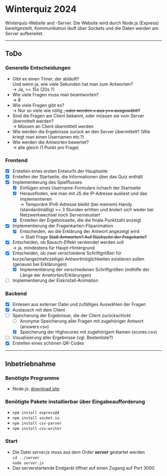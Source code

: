 # Winterquiz 2024

Winterquiz-Website and -Server.
Die Website wird durch Node.js (Express) bereitgestellt, Kommunikation läuft über Sockets und die Daten werden am Server aufbereitet.

---

## ToDo

### Generelle Entscheidungen

* Gibt es einen Timer, der abläuft?  
    Und wenn ja, wie viele Sekunden hat man zum Antworten?  
    -> Ja, >= 15s (20s ?)
* Wie viele Fragen muss man beantworten?  
    -> 8
* Wie viele Fragen gibt es?  
    -> Nur so viele wie nötig ~~, oder werden x aus y>x ausgewählt?~~
* Sind die Fragen am Client bekannt, oder müssen sie vom Server übermittelt werden?  
    -> Müssen an Client übermittelt werden
* Wie werden die Ergebnisse zurück an den Server übermittelt? (Wie kriegt man einen Usernamen etc.?)
* Wie werden die Antworten bewertet?  
    -> alle gleich (1 Punkt pro Frage)

### Frontend

* [x] Erstellen eines ersten Entwurfs der Hauptseite
* [x] Erstellen der Startseite, die Informationen über das Quiz enthält
* [x] Implementierung des Spielflusses  
  * [x] Einfügen eines Username-Formulars in/nach der Startseite
  * [x] Herausfinden, wie man mit JS die IP-Adresse ausliest und das implementieren  
    -> Temporäre IPv6-Adresse bleibt (bei meinem) Handy (standardmäßig) >= 3 Stunden erhlten und ändert sich weder bei Netzwerkwechsel noch Serverneustart
  * [x] Erstellen der Ergebnisseite, die die finale Punktzahl anzeigt
* [x] Implementierung der Fragenkarten-Flipanimation  
  * [x] Entscheiden, wo die Erklärung der Antwort angezeigt wird  
    -> Statt Frage ~~Statt Antworten? Auf Rückseite der Fragekarte?~~
* [x] Entscheiden, ob Rausch-Effekt verwendet werden soll  
    -> ja, mindestens für Haupt-Hintergrund
* [x] Entscheiden, ob zwei verschiedene Schriftgrößen für kurze/lange(mehrzeilige) Antwortmöglichkeiten existieren sollen (genauso bei Erklärungen)
  * [x] Implementierung der verschiedenen Schriftgrößen (mithilfe der Länge der Anwtorten/Erklärungen)
* [ ] Implementierung der Eiskristall-Animation

### Backend

* [x] Einlesen aus externer Datei und zufälliges Auswählen der Fragen
* [x] Austausch mit dem Client
* [ ] Speicherung der Ergebnisse, die der Client zurückschickt
  * [ ] Anonyme Speicherung aller Fragen mit zugehöriger Antwort (answers.csv)
  * [x] Speicherung der Highscores mit zugehörigem Namen (scores.csv)
* [ ] Visualisierung aller Ergebnisse (vgl. Bestenliste?)
* [x] Erstellen eines schönen QR-Codes

---

## Inbetriebnahme

### Benötigte Programme

* Node.js: [download site](https://nodejs.org/en/download "Node.js downloads")

### Benötigte Pakete installierbar über Eingabeaufforderung

* `npm install express@4`
* `npm install socket.io`
* `npm install csv-parser`
* `npm install csv-writer`

### Start

* Die Datei *server.js* muss aus dem Order ***server*** gestartet werden  
    `cd ../server`  
    `node server.js`
* Das serverstartende Endgerät öffnet auf einen Zugang auf Port 3000
